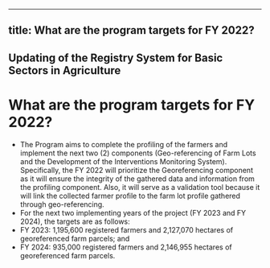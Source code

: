 --- 
 title: What are the program targets for FY 2022?
 ---

## Updating of the Registry System for Basic Sectors in Agriculture

# What are the program targets for FY 2022?


 - The Program aims to complete the profiling of the farmers and implement the next two (2) components (Geo-referencing of Farm Lots and the Development of the Interventions Monitoring System). Specifically, the FY 2022 will prioritize the Georeferencing component as it will ensure the integrity of the gathered data and information from the profiling component. Also, it will serve as a validation tool because it will link the collected farmer profile to the farm lot profile gathered through geo-referencing.
 - For the next two implementing years of the project (FY 2023 and FY 2024), the targets are as follows:
 - FY 2023: 1,195,600 registered farmers and 2,127,070 hectares of georeferenced farm parcels; and
 - FY 2024: 935,000 registered farmers and 2,146,955 hectares of georeferenced farm parcels.
